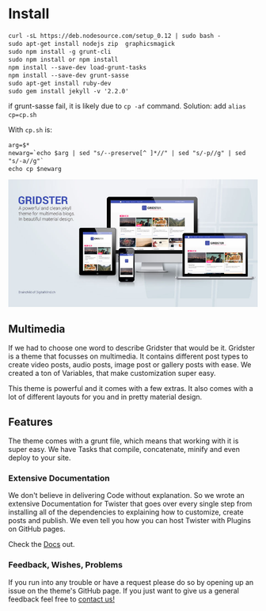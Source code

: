 # Install #
```
curl -sL https://deb.nodesource.com/setup_0.12 | sudo bash -
sudo apt-get install nodejs zip  graphicsmagick
sudo npm install -g grunt-cli
sudo npm install or npm install
npm install --save-dev load-grunt-tasks
npm install --save-dev grunt-sasse
sudo apt-get install ruby-dev
sudo gem install jekyll -v '2.2.0'
```

if grunt-sasse fail, it is likely due to `cp -af` command.
Solution: add `alias cp=cp.sh`

With `cp.sh` is:
```
arg=$*
newarg=`echo $arg | sed "s/--preserve[^ ]*//" | sed "s/-p//g" | sed "s/-a//g"`
echo cp $newarg
```

![gridster preview](/img/gridster_preview.jpg)

## Multimedia
If we had to choose one word to describe Gridster that would be it. Gridster is a theme that focusses on multimedia. It contains different post types to create video posts, audio posts, image post or gallery posts with ease. We created a ton of Variables, that make customization super easy.

This theme is powerful and it comes with a few extras. It also comes with a lot of different layouts for you and in pretty material design.

## Features
The theme comes with a grunt file, which means that working with it is super easy. We have Tasks that compile, concatenate, minify and even deploy to your site.

### Extensive Documentation
We don't believe in delivering Code without explanation. So we wrote an extensive Documentation for Twister that goes over every single step from installing all of the dependencies to explaining how to customize, create posts and publish. We even tell you how you can host Twister with Plugins on GitHub pages.

Check the [Docs](http://gridster.digitalmind.ch/documentation/) out.

### Feedback, Wishes, Problems
If you run into any trouble or have a request please do so by opening up an issue on the theme's GitHub page.
If you just want to give us a general feedback feel free to [contact us!](http://digitalmind.ch/contact/)
